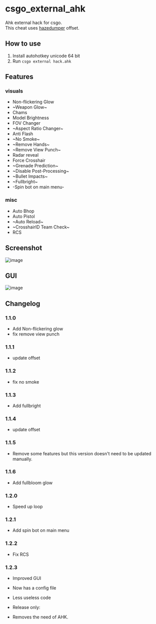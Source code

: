 # csgo_external_ahk
Ahk external hack for csgo. <br>
This cheat uses [hazedumper](https://github.com/frk1/hazedumper) offset.

## How to use
1. Install autohotkey unicode 64 bit
2. Run `csgo external hack.ahk`

## Features

### visuals
* Non-flickering Glow
* ~Weapon Glow~
* Chams
* Model Brightness
* FOV Changer
* ~Aspect Ratio Changer~
* Anti Flash
* ~No Smoke~
* ~Remove Hands~
* ~Remove View Punch~
* Radar reveal
* Force Crosshair
* ~Grenade Prediction~
* ~Disable Post-Processing~
* ~Bullet Impacts~
* ~Fullbright~
* -Spin bot on main menu-

### misc
* Auto Bhop
* Auto Pistol
* ~Auto Reload~
* ~CrosshairID Team Check~
* RCS

## Screenshot
![image](https://github.com/worse-666/csgo_external_ahk_hack/blob/main/screen%20shot.png)

## GUI
![image](https://github.com/worse-666/csgo_external_ahk_hack/blob/main/setting%20gui_.png)

## Changelog
### 1.1.0
* Add Non-flickering glow
* fix remove view punch

### 1.1.1
* update offset

### 1.1.2
* fix no smoke

### 1.1.3
* Add fullbright

### 1.1.4
* update offset

### 1.1.5
* Remove some features but this version doesn't need to be updated manually.

### 1.1.6
* Add fullbloom glow

### 1.2.0
* Speed up loop

### 1.2.1
* Add spin bot on main menu

### 1.2.2
* Fix RCS

### 1.2.3
* Improved GUI
* Now has a config file
* Less useless code

* Release only:
* Removes the need of AHK.


